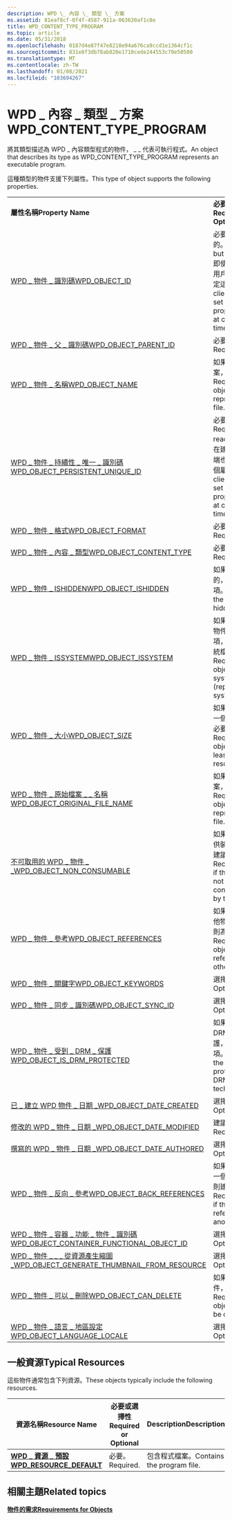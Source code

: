 ```yaml
---
description: WPD \_ 內容 \_ 類型 \_ 方案
ms.assetid: 81eaf8cf-0f4f-4587-911a-063630af1c8e
title: WPD_CONTENT_TYPE_PROGRAM
ms.topic: article
ms.date: 05/31/2018
ms.openlocfilehash: 0187d4e87f47e8210e94a676ca9ccd1e1364cf1c
ms.sourcegitcommit: 831e8f3db78ab820e1710cede244553c70e50500
ms.translationtype: MT
ms.contentlocale: zh-TW
ms.lasthandoff: 01/08/2021
ms.locfileid: "103694267"
---
```

# <a name="wpd_content_type_program"></a><span data-ttu-id="f7684-103">WPD \_ 內容 \_ 類型 \_ 方案</span><span class="sxs-lookup"><span data-stu-id="f7684-103">WPD\_CONTENT\_TYPE\_PROGRAM</span></span>

<span data-ttu-id="f7684-104">將其類型描述為 WPD \_ 內容類型程式的物件， \_ \_ 代表可執行程式。</span><span class="sxs-lookup"><span data-stu-id="f7684-104">An object that describes its type as WPD\_CONTENT\_TYPE\_PROGRAM represents an executable program.</span></span>

<span data-ttu-id="f7684-105">這種類型的物件支援下列屬性。</span><span class="sxs-lookup"><span data-stu-id="f7684-105">This type of object supports the following properties.</span></span>



|                                                                                                                       |                                                                                    |
|-----------------------------------------------------------------------------------------------------------------------|------------------------------------------------------------------------------------|
| <span data-ttu-id="f7684-106">**屬性名稱**</span><span class="sxs-lookup"><span data-stu-id="f7684-106">**Property Name**</span></span>                                                                                                     | <span data-ttu-id="f7684-107">**必要或選擇性**</span><span class="sxs-lookup"><span data-stu-id="f7684-107">**Required or Optional**</span></span>                                                           |
| [<span data-ttu-id="f7684-108">WPD \_ 物件 \_ 識別碼</span><span class="sxs-lookup"><span data-stu-id="f7684-108">WPD\_OBJECT\_ID</span></span>](object-properties.md)                                                                | <span data-ttu-id="f7684-109">必要，但是唯讀的。</span><span class="sxs-lookup"><span data-stu-id="f7684-109">Required, but read-only.</span></span> <span data-ttu-id="f7684-110">即使在建立時，用戶端也無法設定這個屬性。</span><span class="sxs-lookup"><span data-stu-id="f7684-110">A client cannot set this property, even at creation time.</span></span> |
| [<span data-ttu-id="f7684-111">WPD \_ 物件 \_ 父 \_ 識別碼</span><span class="sxs-lookup"><span data-stu-id="f7684-111">WPD\_OBJECT\_PARENT\_ID</span></span>](object-properties.md)                                                 | <span data-ttu-id="f7684-112">必要。</span><span class="sxs-lookup"><span data-stu-id="f7684-112">Required.</span></span>                                                                          |
| [<span data-ttu-id="f7684-113">WPD \_ 物件 \_ 名稱</span><span class="sxs-lookup"><span data-stu-id="f7684-113">WPD\_OBJECT\_NAME</span></span>](object-properties.md)                                                            | <span data-ttu-id="f7684-114">如果物件代表檔案，則為必要。</span><span class="sxs-lookup"><span data-stu-id="f7684-114">Required if the object represents a file.</span></span>                                          |
| [<span data-ttu-id="f7684-115">WPD \_ 物件 \_ 持續性 \_ 唯一 \_ 識別碼</span><span class="sxs-lookup"><span data-stu-id="f7684-115">WPD\_OBJECT\_PERSISTENT\_UNIQUE\_ID</span></span>](object-properties.md)                          | <span data-ttu-id="f7684-116">必要、唯讀。</span><span class="sxs-lookup"><span data-stu-id="f7684-116">Required, read-only.</span></span> <span data-ttu-id="f7684-117">即使在建立時，用戶端也無法設定這個屬性。</span><span class="sxs-lookup"><span data-stu-id="f7684-117">A client cannot set this property even at creation time.</span></span>      |
| [<span data-ttu-id="f7684-118">WPD \_ 物件 \_ 格式</span><span class="sxs-lookup"><span data-stu-id="f7684-118">WPD\_OBJECT\_FORMAT</span></span>](object-properties.md)                                                        | <span data-ttu-id="f7684-119">必要。</span><span class="sxs-lookup"><span data-stu-id="f7684-119">Required.</span></span>                                                                          |
| [<span data-ttu-id="f7684-120">WPD \_ 物件 \_ 內容 \_ 類型</span><span class="sxs-lookup"><span data-stu-id="f7684-120">WPD\_OBJECT\_CONTENT\_TYPE</span></span>](object-properties.md)                                           | <span data-ttu-id="f7684-121">必要。</span><span class="sxs-lookup"><span data-stu-id="f7684-121">Required.</span></span>                                                                          |
| [<span data-ttu-id="f7684-122">WPD \_ 物件 \_ ISHIDDEN</span><span class="sxs-lookup"><span data-stu-id="f7684-122">WPD\_OBJECT\_ISHIDDEN</span></span>](object-properties.md)                                                    | <span data-ttu-id="f7684-123">如果物件是隱藏的，則為必要項。</span><span class="sxs-lookup"><span data-stu-id="f7684-123">Required if the object is hidden.</span></span>                                                  |
| [<span data-ttu-id="f7684-124">WPD \_ 物件 \_ ISSYSTEM</span><span class="sxs-lookup"><span data-stu-id="f7684-124">WPD\_OBJECT\_ISSYSTEM</span></span>](object-properties.md)                                                    | <span data-ttu-id="f7684-125">如果物件為系統物件，則為必要項， (代表) 的系統檔案。</span><span class="sxs-lookup"><span data-stu-id="f7684-125">Required if the object is a system object (represents a system file).</span></span>              |
| [<span data-ttu-id="f7684-126">WPD \_ 物件 \_ 大小</span><span class="sxs-lookup"><span data-stu-id="f7684-126">WPD\_OBJECT\_SIZE</span></span>](object-properties.md)                                                            | <span data-ttu-id="f7684-127">如果物件至少有一個資源，則為必要項。</span><span class="sxs-lookup"><span data-stu-id="f7684-127">Required if the object has at least one resource.</span></span>                                  |
| [<span data-ttu-id="f7684-128">WPD \_ 物件 \_ 原始檔案 \_ \_ 名稱</span><span class="sxs-lookup"><span data-stu-id="f7684-128">WPD\_OBJECT\_ORIGINAL\_FILE\_NAME</span></span>](object-properties.md)                              | <span data-ttu-id="f7684-129">如果物件代表檔案，則為必要。</span><span class="sxs-lookup"><span data-stu-id="f7684-129">Required if the object represents a file.</span></span>                                          |
| [<span data-ttu-id="f7684-130">不可取用的 WPD \_ 物件 \_ \_</span><span class="sxs-lookup"><span data-stu-id="f7684-130">WPD\_OBJECT\_NON\_CONSUMABLE</span></span>](object-properties.md)                                       | <span data-ttu-id="f7684-131">如果物件不打算供裝置取用，則建議使用。</span><span class="sxs-lookup"><span data-stu-id="f7684-131">Recommended if the object is not meant for consumption by the device.</span></span>              |
| [<span data-ttu-id="f7684-132">WPD \_ 物件 \_ 參考</span><span class="sxs-lookup"><span data-stu-id="f7684-132">WPD\_OBJECT\_REFERENCES</span></span>](object-properties.md)                                                | <span data-ttu-id="f7684-133">如果物件具有其他物件的參考，則為必要。</span><span class="sxs-lookup"><span data-stu-id="f7684-133">Required if the object has references to other objects.</span></span>                            |
| [<span data-ttu-id="f7684-134">WPD \_ 物件 \_ 關鍵字</span><span class="sxs-lookup"><span data-stu-id="f7684-134">WPD\_OBJECT\_KEYWORDS</span></span>](object-properties.md)                                                    | <span data-ttu-id="f7684-135">選擇性。</span><span class="sxs-lookup"><span data-stu-id="f7684-135">Optional.</span></span>                                                                          |
| [<span data-ttu-id="f7684-136">WPD \_ 物件 \_ 同步 \_ 識別碼</span><span class="sxs-lookup"><span data-stu-id="f7684-136">WPD\_OBJECT\_SYNC\_ID</span></span>](object-properties.md)                                                     | <span data-ttu-id="f7684-137">選擇性。</span><span class="sxs-lookup"><span data-stu-id="f7684-137">Optional.</span></span>                                                                          |
| [<span data-ttu-id="f7684-138">WPD \_ 物件 \_ 受到 \_ DRM \_ 保護</span><span class="sxs-lookup"><span data-stu-id="f7684-138">WPD\_OBJECT\_IS\_DRM\_PROTECTED</span></span>](object-properties.md)                                  | <span data-ttu-id="f7684-139">如果物件受到 DRM 技術的保護，則為必要項。</span><span class="sxs-lookup"><span data-stu-id="f7684-139">Required if the object is protected by DRM technology.</span></span>                             |
| [<span data-ttu-id="f7684-140">已 \_ 建立 WPD 物件 \_ 日期 \_</span><span class="sxs-lookup"><span data-stu-id="f7684-140">WPD\_OBJECT\_DATE\_CREATED</span></span>](object-properties.md)                                           | <span data-ttu-id="f7684-141">選擇性。</span><span class="sxs-lookup"><span data-stu-id="f7684-141">Optional.</span></span>                                                                          |
| [<span data-ttu-id="f7684-142">修改的 WPD \_ 物件 \_ 日期 \_</span><span class="sxs-lookup"><span data-stu-id="f7684-142">WPD\_OBJECT\_DATE\_MODIFIED</span></span>](object-properties.md)                                         | <span data-ttu-id="f7684-143">建議使用。</span><span class="sxs-lookup"><span data-stu-id="f7684-143">Recommended.</span></span>                                                                       |
| [<span data-ttu-id="f7684-144">撰寫的 WPD \_ 物件 \_ 日期 \_</span><span class="sxs-lookup"><span data-stu-id="f7684-144">WPD\_OBJECT\_DATE\_AUTHORED</span></span>](object-properties.md)                                         | <span data-ttu-id="f7684-145">選擇性。</span><span class="sxs-lookup"><span data-stu-id="f7684-145">Optional.</span></span>                                                                          |
| [<span data-ttu-id="f7684-146">WPD \_ 物件 \_ 反向 \_ 參考</span><span class="sxs-lookup"><span data-stu-id="f7684-146">WPD\_OBJECT\_BACK\_REFERENCES</span></span>](object-properties.md)                                                                | <span data-ttu-id="f7684-147">如果物件是由另一個物件參考，則建議使用。</span><span class="sxs-lookup"><span data-stu-id="f7684-147">Recommended if the object is referenced by another object.</span></span>                         |
| [<span data-ttu-id="f7684-148">WPD \_ 物件 \_ 容器 \_ 功能 \_ 物件 \_ 識別碼</span><span class="sxs-lookup"><span data-stu-id="f7684-148">WPD\_OBJECT\_CONTAINER\_FUNCTIONAL\_OBJECT\_ID</span></span>](object-properties.md)     | <span data-ttu-id="f7684-149">選擇性。</span><span class="sxs-lookup"><span data-stu-id="f7684-149">Optional.</span></span>                                                                          |
| [<span data-ttu-id="f7684-150">WPD \_ 物件 \_ \_ \_ 從資源產生縮圖 \_</span><span class="sxs-lookup"><span data-stu-id="f7684-150">WPD\_OBJECT\_GENERATE\_THUMBNAIL\_FROM\_RESOURCE</span></span>](object-properties.md) | <span data-ttu-id="f7684-151">選擇性。</span><span class="sxs-lookup"><span data-stu-id="f7684-151">Optional.</span></span>                                                                          |
| [<span data-ttu-id="f7684-152">WPD \_ 物件 \_ 可以 \_ 刪除</span><span class="sxs-lookup"><span data-stu-id="f7684-152">WPD\_OBJECT\_CAN\_DELETE</span></span>](object-properties.md)                                                                     | <span data-ttu-id="f7684-153">如果無法刪除物件，則為必要。</span><span class="sxs-lookup"><span data-stu-id="f7684-153">Required if the object cannot be deleted.</span></span>                                          |
| [<span data-ttu-id="f7684-154">WPD \_ 物件 \_ 語言 \_ 地區設定</span><span class="sxs-lookup"><span data-stu-id="f7684-154">WPD\_OBJECT\_LANGUAGE\_LOCALE</span></span>](object-properties.md)                                                                | <span data-ttu-id="f7684-155">選擇性。</span><span class="sxs-lookup"><span data-stu-id="f7684-155">Optional.</span></span>                                                                          |



 

## <a name="typical-resources"></a><span data-ttu-id="f7684-156">一般資源</span><span class="sxs-lookup"><span data-stu-id="f7684-156">Typical Resources</span></span>

<span data-ttu-id="f7684-157">這些物件通常包含下列資源。</span><span class="sxs-lookup"><span data-stu-id="f7684-157">These objects typically include the following resources.</span></span>



| <span data-ttu-id="f7684-158">資源名稱</span><span class="sxs-lookup"><span data-stu-id="f7684-158">Resource Name</span></span>                                          | <span data-ttu-id="f7684-159">必要或選擇性</span><span class="sxs-lookup"><span data-stu-id="f7684-159">Required or Optional</span></span> | <span data-ttu-id="f7684-160">Description</span><span class="sxs-lookup"><span data-stu-id="f7684-160">Description</span></span>                |
|--------------------------------------------------------|----------------------|----------------------------|
| [<span data-ttu-id="f7684-161">**WPD \_ 資源 \_ 預設**</span><span class="sxs-lookup"><span data-stu-id="f7684-161">**WPD\_RESOURCE\_DEFAULT**</span></span>](wpd-resource-default.md) | <span data-ttu-id="f7684-162">必要。</span><span class="sxs-lookup"><span data-stu-id="f7684-162">Required.</span></span>            | <span data-ttu-id="f7684-163">包含程式檔案。</span><span class="sxs-lookup"><span data-stu-id="f7684-163">Contains the program file.</span></span> |



 

## <a name="related-topics"></a><span data-ttu-id="f7684-164">相關主題</span><span class="sxs-lookup"><span data-stu-id="f7684-164">Related topics</span></span>

<dl> <dt>

[<span data-ttu-id="f7684-165">**物件的需求**</span><span class="sxs-lookup"><span data-stu-id="f7684-165">**Requirements for Objects**</span></span>](requirements-for-objects.md)
</dt> </dl>

 

 



